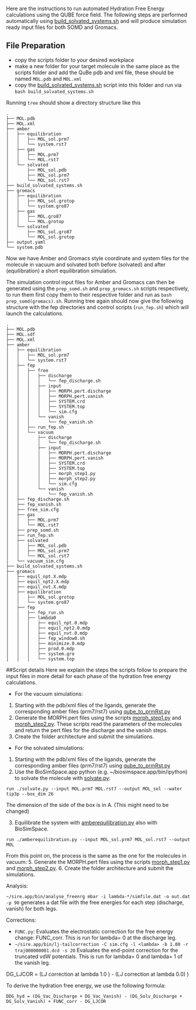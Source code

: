 Here are the instructions to run automated Hydration Free Energy calculations using the QUBE force field.
The following steps are performed automatically using [build_solvated_systems.sh](https://github.com/cole-group/QUBE-SOMD-paper/blob/master/HFE/scripts/build_solvated_systems.sh) and will produce simulation ready input files for both SOMD and Gromacs.

## File Preparation 
- copy the scripts folder to your desired workplace
- make a new folder for your target molecule in the same place as the scripts folder and add the QuBe pdb and xml file, these should be named `MOL.pdb` and `MOL.xml`
- copy the [build_solvated_systems.sh](https://github.com/cole-group/qube_project/blob/master/QuBe-SOMD_paper/HFE/scripts/build_solvated_systems.sh) script into this folder and run via `bash build_solvated_systems.sh`

Running `tree` should show a directory structure like this

```
.
├── MOL.pdb
├── MOL.xml
├── amber
│   ├── equilibration
│   │   ├── MOL_sol.prm7
│   │   └── system.rst7
│   ├── gas
│   │   ├── MOL.prm7
│   │   └── MOL.rst7
│   └── solvated
│       ├── MOL_sol.pdb
│       ├── MOL_sol.prm7
│       └── MOL_sol.rst7
├── build_solvated_systems.sh
├── gromacs
│   ├── equilibration
│   │   ├── MOL_sol.grotop
│   │   └── system.gro87
│   ├── gas
│   │   ├── MOL.gro87
│   │   └── MOL.grotop
│   └── solvated
│       ├── MOL_sol.gro87
│       └── MOL_sol.grotop
├── output.yaml
└── system.pdb
```
Now we have Amber and Gromacs style coordinate and system files for the molecule in vacuum and solvated both before (solvated) and after (equilibration) a short equilibration simulation.

The simulation control input files for Amber and Gromacs can then be generated using the `prep_somd.sh` and `prep_gromacs.sh` scripts respectively, to run them first copy them to their respective folder and run as `bash prep_somd(gromacs).sh`.
Running tree again should now give the following structure with the fep directories and control scripts (`run_fep.sh`) which will launch the calculations.

```
.
├── MOL.pdb
├── MOL.sdf
├── MOL.xml
├── amber
│   ├── equilibration
│   │   ├── MOL_sol.prm7
│   │   └── system.rst7
│   ├── fep
│   │   ├── free
│   │   │   ├── discharge
│   │   │   │   └── fep_discharge.sh
│   │   │   ├── input
│   │   │   │   ├── MORPH.pert.discharge
│   │   │   │   ├── MORPH.pert.vanish
│   │   │   │   ├── SYSTEM.crd
│   │   │   │   ├── SYSTEM.top
│   │   │   │   └── sim.cfg
│   │   │   └── vanish
│   │   │       └── fep_vanish.sh
│   │   ├── run_fep.sh
│   │   └── vacuum
│   │       ├── discharge
│   │       │   └── fep_discharge.sh
│   │       ├── input
│   │       │   ├── MORPH.pert.discharge
│   │       │   ├── MORPH.pert.vanish
│   │       │   ├── SYSTEM.crd
│   │       │   ├── SYSTEM.top
│   │       │   ├── morph_step1.py
│   │       │   ├── morph_step2.py
│   │       │   └── sim.cfg
│   │       └── vanish
│   │           └── fep_vanish.sh
│   ├── fep_discharge.sh
│   ├── fep_vanish.sh
│   ├── free_sim.cfg
│   ├── gas
│   │   ├── MOL.prm7
│   │   └── MOL.rst7
│   ├── prep_somd.sh
│   ├── run_fep.sh
│   ├── solvated
│   │   ├── MOL_sol.pdb
│   │   ├── MOL_sol.prm7
│   │   └── MOL_sol.rst7
│   └── vacuum_sim.cfg
├── build_solvated_systems.sh
├── gromacs
│   ├── equil_npt.X.mdp
│   ├── equil_npt2.X.mdp
│   ├── equil_nvt.X.mdp
│   ├── equilibration
│   │   ├── MOL_sol.grotop
│   │   └── system.gro87
│   ├── fep
│   │   ├── fep_run.sh
│   │   ├── lambda0
│   │   │   ├── equil_npt.0.mdp
│   │   │   ├── equil_npt2.0.mdp
│   │   │   ├── equil_nvt.0.mdp
│   │   │   ├── fep_window0.sh
│   │   │   ├── minimize.0.mdp
│   │   │   ├── prod.0.mdp
│   │   │   ├── system.gro
│   │   │   └── system.top

```

##Script details
Here we explain the steps the scripts follow to prepare the input files in more detail for each phase of the hydration free energy calculations.

- For the vacuum simulations: 
1. Starting with the pdb/xml files of the ligands, generate the corresponding amber files (prm7/rst7) using [qube_to_prmRst.py](https://github.com/cole-group/qube_project/blob/master/QuBe-SOMD_paper/FEP_preparation/qube_to_prmRst.py)
3. Generate the MORPH.pert files using the scripts [morph_step1.py](https://github.com/cole-group/qube_project/blob/master/QuBe-SOMD_paper/HFE/scripts/morph_step1.py) and [morph_step2.py](https://github.com/cole-group/qube_project/blob/master/QuBe-SOMD_paper/HFE/scripts/morph_step2.py). These scripts read the parameters of the molecules and return the pert files for the discharge and the vanish steps.
4. Create the folder architecture and submit the simulations. 

- For the solvated simulations: 
1. Starting with the pdb/xml files of the ligands, generate the corresponding amber files (prm7/rst7) using [qube_to_prmRst.py](https://github.com/cole-group/qube_project/blob/master/QuBe-SOMD_paper/FEP_preparation/qube_to_prmRst.py)
2. Use the BioSimSpace.app python (e.g. ~/biosimspace.app/bin/ipython) to solvate the molecule with [solvate.py](https://github.com/cole-group/qube_project/blob/master/QuBe-SOMD_paper/FEP_preparation/solvate.py):
```
run ./solvate.py --input MOL.prm7 MOL.rst7 --output MOL_sol --water tip3p --box_dim 26
```
The dimension of the side of the box is in A. (This might need to be changed)

3. Equilibrate the system with [amberequilibration.py](https://github.com/cole-group/qube_project/blob/master/QuBe-SOMD_paper/FEP_preparation/amberequilibration.py) also with BioSimSpace.
```
run ./amberequilibration.py --input MOL_sol.prm7 MOL_sol.rst7 --output MOL
```
From this point on, the process is the same as the one for the molecules in vacuum:
5. Generate the MORPH.pert files using the scripts [morph_step1.py](https://github.com/cole-group/qube_project/blob/master/QuBe-SOMD_paper/HFE/scripts/morph_step1.py) and [morph_step2.py](https://github.com/cole-group/qube_project/blob/master/QuBe-SOMD_paper/HFE/scripts/morph_step2.py).
6. Create the folder architecture and submit the simulations.

Analysis: 

`~/sire.app/bin/analyse_freenrg mbar -i lambda-*/simfile.dat -o out.dat -p 90` generates a dat file with the free energies for each step (discharge, vanish) for both legs. 

Corrections: 
- `FUNC.py`: Evaluates the electrostatic correction for the free energy change: FUNC_corr. This is run for lambda= 0 at the discharge leg.
- `~/sire.app/bin/lj-tailcorrection -C sim.cfg -l <lambda> -b 1.00 -r traj000000001.dcd -s 20` Evaluates the end-point correction for the truncated vdW potentials. This is run for lambda= 0 and lambda= 1 of the vanish leg. 

DG_LJCOR = (LJ correction at lambda 1.0 ) - (LJ correction at lambda 0.0) )

To derive the hydration free energy, we use the following formula:

`DDG_hyd = (DG_Vac_Discharge + DG_Vac_Vanish) - (DG_Solv_Discharge + DG_Solv_Vanish) + FUNC_corr - DG_LJCOR`

